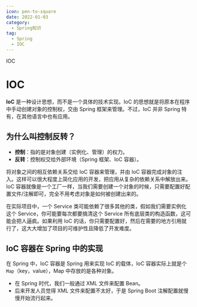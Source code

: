 ```yaml
---
icon: pen-to-square
date: 2022-01-03
category:
  - Spring知识
tag:
  - Spring
  - IOC
---
```

IOC

<!-- more -->

# IOC

**IoC** 是一种设计思想，而不是一个具体的技术实现。IoC 的思想就是将原本在程序中手动创建对象的控制权，交由 Spring 框架来管理。不过，IoC 并非 Spring 特有，在其他语言中也有应用。

## 为什么叫控制反转？

- **控制**：指的是对象创建（实例化、管理）的权力。
- **反转**：控制权交给外部环境（Spring 框架、IoC 容器）。

将对象之间的相互依赖关系交给 IoC 容器来管理，并由 IoC 容器完成对象的注入。这样可以很大程度上简化应用的开发，把应用从复杂的依赖关系中解放出来。IoC 容器就像是一个工厂一样，当我们需要创建一个对象的时候，只需要配置好配置文件/注解即可，完全不用考虑对象是如何被创建出来的。

在实际项目中，一个 Service 类可能依赖了很多其他的类，假如我们需要实例化这个 Service，你可能要每次都要搞清这个 Service 所有底层类的构造函数，这可能会把人逼疯。如果利用 IoC 的话，你只需要配置好，然后在需要的地方引用就行了，这大大增加了项目的可维护性且降低了开发难度。

## IoC 容器在 Spring 中的实现

在 Spring 中，IoC 容器是 Spring 用来实现 IoC 的载体，IoC 容器实际上就是个 `Map`（key，value），Map 中存放的是各种对象。

- 在 Spring 时代，我们一般通过 XML 文件来配置 Bean。
- 后来开发人员觉得 XML 文件来配置不太好，于是 Spring Boot 注解配置就慢慢开始流行起来。

